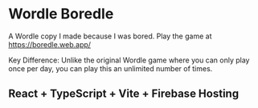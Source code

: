 # Wordle Boredle

A Wordle copy I made because I was bored. Play the game at https://boredle.web.app/

Key Difference: Unlike the original Wordle game where you can only play once per day, you can play this an unlimited number of times.

## React + TypeScript + Vite + Firebase Hosting
